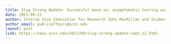 ```yaml
---
title: Slug Strong Update: Successful move-in; asymptomatic testing available  
date: 2021-09-21
author: Interim Vice Chancellor for Research John MacMillan and Student Health Center Medical Director Elizabeth Miller 
author_email: publicaffairs@ucsc.edu
layout: post
link: https://news.ucsc.edu/2021/09/slug-strong-update-sept-21.html
---
```

